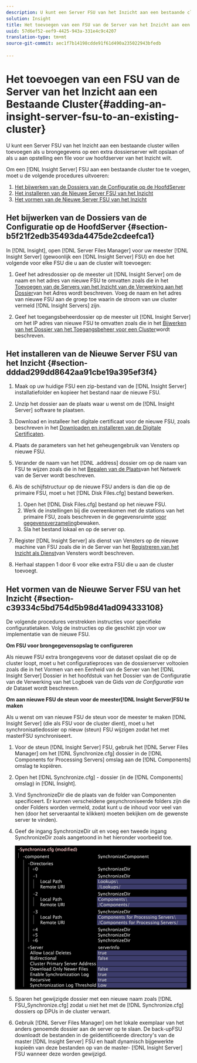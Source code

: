 ```yaml
---
description: U kunt een Server FSU van het Inzicht aan een bestaande cluster willen toevoegen als u brongegevens op een extra dossierserver wilt opslaan of als u aan opstelling een file voor uw hoofdserver van het Inzicht wilt.
solution: Insight
title: Het toevoegen van een FSU van de Server van het Inzicht aan een Bestaande Cluster
uuid: 57d6ef52-eef9-4425-943a-331e4c9c4207
translation-type: tm+mt
source-git-commit: aec1f7b14198cdde91f61d490a235022943bfedb

---
```



# Het toevoegen van een FSU van de Server van het Inzicht aan een Bestaande Cluster{#adding-an-insight-server-fsu-to-an-existing-cluster}

U kunt een Server FSU van het Inzicht aan een bestaande cluster willen toevoegen als u brongegevens op een extra dossierserver wilt opslaan of als u aan opstelling een file voor uw hoofdserver van het Inzicht wilt.

Om een [!DNL Insight Server] FSU aan een bestaande cluster toe te voegen, moet u de volgende procedures uitvoeren:

1. [Het bijwerken van de Dossiers van de Configuratie op de HoofdServer](../../../../../home/c-inst-svr/c-install-ins-svr/c-ins-svr-clstrs/c-add-ins-svrs-ex-clstr/c-add-fsu-ex-clstr.md#section-b5f21f2edb35493da4475de2cdeefca1)
1. [Het installeren van de Nieuwe Server FSU van het Inzicht](../../../../../home/c-inst-svr/c-install-ins-svr/c-ins-svr-clstrs/c-add-ins-svrs-ex-clstr/c-add-fsu-ex-clstr.md#section-dddad299dd8642aa91cbe19a395ef3f4)
1. [Het vormen van de Nieuwe Server FSU van het Inzicht](../../../../../home/c-inst-svr/c-install-ins-svr/c-ins-svr-clstrs/c-add-ins-svrs-ex-clstr/c-add-fsu-ex-clstr.md#section-c39334c5bd754d5b98d41ad094333108)

## Het bijwerken van de Dossiers van de Configuratie op de HoofdServer {#section-b5f21f2edb35493da4475de2cdeefca1}

In [!DNL Insight], open [!DNL Server Files Manager] voor uw meester [!DNL Insight Server] (gewoonlijk een [!DNL Insight Server] FSU) en doe het volgende voor elke FSU die u aan de cluster wilt toevoegen:

1. Geef het adresdossier op de meester uit [!DNL Insight Server] om de naam en het adres van nieuwe FSU te omvatten zoals die in het [Toevoegen van de Servers van het Inzicht van de Verwerking aan het Dossier](../../../../../home/c-inst-svr/c-install-ins-svr/c-ins-svr-clstrs/c-inst-ins-svr-clstr/c-inst-proc-clstr/c-config-mstr-ins-svr-clstr.md#section-2fe5298180164e8dbaa59ea6b6ff682d)van het Adres wordt beschreven. Voeg de naam en het adres van nieuwe FSU aan de groep toe waarin de stroom van uw cluster vermeld [!DNL Insight Servers] zijn.

1. Geef het toegangsbeheerdossier op de meester uit [!DNL Insight Server] om het IP adres van nieuwe FSU te omvatten zoals die in het [Bijwerken van het Dossier van het Toegangsbeheer voor een Cluster](../../../../../home/c-inst-svr/c-install-ins-svr/c-ins-svr-clstrs/c-inst-ins-svr-clstr/c-inst-proc-clstr/c-config-mstr-ins-svr-clstr.md#section-fce1367d92a445168c35e9ca506e7d6b)wordt beschreven.

## Het installeren van de Nieuwe Server FSU van het Inzicht {#section-dddad299dd8642aa91cbe19a395ef3f4}

1. Maak op uw huidige FSU een zip-bestand van de [!DNL Insight Server] installatiefolder en kopieer het bestand naar de nieuwe FSU.
1. Unzip het dossier aan de plaats waar u wenst om de [!DNL Insight Server] software te plaatsen.
1. Download en installeer het digitale certificaat voor de nieuwe FSU, zoals beschreven in het [Downloaden en installeren van de Digitale Certificaten](../../../../../home/c-inst-svr/c-install-ins-svr/t-install-proc-inst-svr-dpu/c-dnld-dgtl-cert/c-dnld-dgtl-cert.md#concept-4f79c240492f4e52b6375b4b3bbefa17).
1. Plaats de parameters van het het geheugengebruik van Vensters op nieuwe FSU.
1. Verander de naam van het [!DNL .address] dossier om op de naam van FSU te wijzen zoals die in het [Bepalen van de Plaats](../../../../../home/c-inst-svr/c-install-ins-svr/t-install-proc-inst-svr-dpu/c-svrs-ntwk-loc/c-svrs-ntwk-loc.md#concept-87dd2aa3448c415ca1285bc445a8c649)van het Netwerk van de Server wordt beschreven.

1. Als de schijfstructuur op de nieuwe FSU anders is dan die op de primaire FSU, moet u het [!DNL Disk Files.cfg] bestand bewerken.

   1. Open het [!DNL Disk Files.cfg] bestand op het nieuwe FSU.
   1. Werk de instellingen bij die overeenkomen met de stations van het primaire FSU, zoals beschreven in de gegevensruimte [voor gegevensverzameling](../../../../../home/c-inst-svr/c-admin-inst-svr/c-mntr-disk-spc/t-mntr-dtst-data-spc.md#task-6223fa2c718845678824a0a96df96a03)bewaken.
   1. Sla het bestand lokaal en op de server op.

1. Register [!DNL Insight Server] als dienst van Vensters op de nieuwe machine van FSU zoals die in de Server van het [Registreren van het Inzicht als Dienst](../../../../../home/c-inst-svr/c-install-ins-svr/t-install-proc-inst-svr-dpu/c-reg-wdws-svc.md#concept-f2c7aa891d544a2595aa01d0d796a540)van Vensters wordt beschreven.

1. Herhaal stappen 1 door 6 voor elke extra FSU die u aan de cluster toevoegt.

## Het vormen van de Nieuwe Server FSU van het Inzicht {#section-c39334c5bd754d5b98d41ad094333108}

De volgende procedures verstrekken instructies voor specifieke configuratietaken. Volg de instructies op die geschikt zijn voor uw implementatie van de nieuwe FSU.

**Om FSU voor brongegevensopslag te configureren**

Als nieuwe FSU extra brongegevens voor de dataset opslaat die op de cluster loopt, moet u het configuratieproces van de dossierserver voltooien zoals die in het Vormen van een Eenheid van de Server van het [!DNL Insight Server] Dossier in het hoofdstuk van het Dossier van de Configuratie van de Verwerking van het Logboek van de Gids *van de Configuratie van de* Dataset wordt beschreven.

**Om aan nieuwe FSU de steun voor de meester[!DNL Insight Server]FSU te maken**

Als u wenst om van nieuwe FSU de steun voor de meester te maken [!DNL Insight Server] (die als FSU voor de cluster dient), moet u het synchronisatiedossier op nieuw (steun) FSU wijzigen zodat het met masterFSU synchroniseert.

1. Voor de steun [!DNL Insight Server] FSU, gebruik het [!DNL Server Files Manager] om het [!DNL Synchronize.cfg] dossier in de [!DNL Components for Processing Servers] omslag aan de [!DNL Components] omslag te kopiëren.

1. Open het [!DNL Synchronize.cfg] - dossier (in de [!DNL Components] omslag) in [!DNL Insight].

1. Vind SynchronizeDir die de plaats van de folder van Componenten specificeert. Er kunnen verscheidene gesynchroniseerde folders zijn die onder Folders worden vermeld, zodat kunt u de inhoud voor veel van hen (door het serveraantal te klikken) moeten bekijken om de gewenste server te vinden).
1. Geef de ingang SynchronizeDir uit en voeg een tweede ingang SynchronizeDir zoals aangetoond in het hieronder voorbeeld toe.

   ![](assets/cfg_cluster_SynchronizeDirEditComponents.png)

1. Sparen het gewijzigde dossier met een nieuwe naam zoals [!DNL FSU_Synchronize.cfg] zodat u niet het met de [!DNL Synchronize.cfg] dossiers op DPUs in de cluster verwart.

1. Gebruik [!DNL Server Files Manager] om het lokale exemplaar van het anders genoemde dossier aan de server op te slaan. De back-upFSU downloadt de bestanden in de geïdentificeerde directory&#39;s van de master [!DNL Insight Server] FSU en haalt dynamisch bijgewerkte kopieën van deze bestanden op van de master- [!DNL Insight Server] FSU wanneer deze worden gewijzigd.


